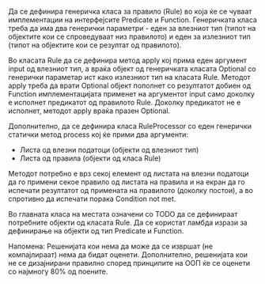 Да се дефинира генеричка класа за правило (Rule) во која ќе се чуваат имплементации на интерфејсите Predicate и Function. Генеричката класа треба да има два генерички параметри - еден за влезниот тип (типот на објектите кои се спроведуваат низ правилото) и еден за излезниот тип (типот на објектите кои се резултат од правилото).

Во класата Rule да се дефинира метод apply кој прима еден аргумент input од влезниот тип, а враќа објект од генеричката класата Optional со генерички параметар ист како излезниот тип на класата Rule. Методот apply треба да врати Optional објект пополнет со резултатот добиен од Function имплементацијата применет на аргументот input само доколку е исполнет предикатот од правилото Rule. Доколку предикатот не е исполнет, методот apply враќа празен Optional.

Дополнително, да се дефинира класа RuleProcessor со еден генерички статички метод process кој ќе прими два аргументи:

* Листа од влезни податоци (објекти од влезниот тип)
* Листа од правила (објекти од класа Rule)

Методот потребно е врз секој елемент од листата на влезни податоци да го примени секое правило од листата на правила и на екран да го испечати резултатот од примената на правилото (доколку постои), а во спротивно да испечати порака Condition not met.

Во главната класа на местата означени со TODO да се дефинираат потребните објекти од класата Rule. Да се користат ламбда изрази за дефинирање на објекти од тип Predicate и Function.



Напомена: Решенијата кои нема да може да се извршат (не компајлираат) нема да бидат оценети. Дополнително, решенијата кои не се дизајнирани правилно според принципите на ООП ќе се оценети со најмногу 80% од поените.